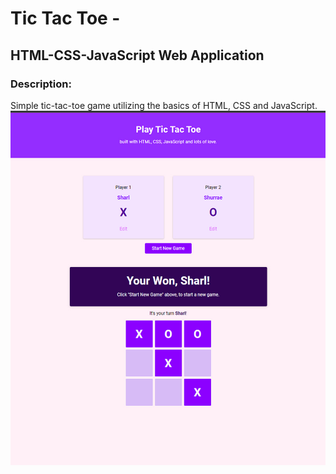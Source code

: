 # Tic Tac Toe - 
## HTML-CSS-JavaScript Web Application
### Description:
Simple tic-tac-toe game utilizing the basics of HTML, CSS and JavaScript.
![snapshot](/snapshots/snapshot.jpg)